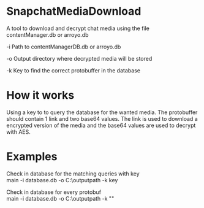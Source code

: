 # SnapchatMediaDownload
A tool to download and decrypt chat media using the file contentManager.db or arroyo.db

-i Path to contentManagerDB.db or arroyo.db

-o Output directory where decrypted media will be stored

-k Key to find the correct protobuffer in the database

# How it works
Using a key to to query the database for the wanted media. The protobuffer should contain 1 link and two base64 values. 
The link is used to download a encrypted version of the media and the base64 values are used to decrypt with AES.

# Examples

Check in database for the matching queries with key </br>
main -i database.db -o C:\outputpath -k key

Check in database for every protobuf</br>
main -i database.db -o C:\outputpath -k ""
